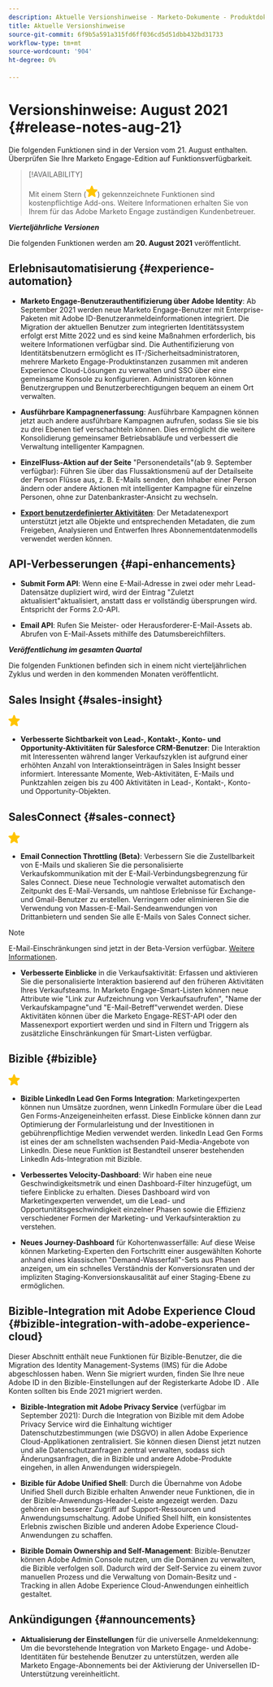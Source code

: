 ```yaml
---
description: Aktuelle Versionshinweise - Marketo-Dokumente - Produktdokumentation
title: Aktuelle Versionshinweise
source-git-commit: 6f9b5a591a315fd6ff036cd5d51dbb432bd31733
workflow-type: tm+mt
source-wordcount: '904'
ht-degree: 0%

---
```


# Versionshinweise: August 2021 {#release-notes-aug-21}

Die folgenden Funktionen sind in der Version vom 21. August enthalten. Überprüfen Sie Ihre Marketo Engage-Edition auf Funktionsverfügbarkeit.

>[!AVAILABILITY]
>
>Mit einem Stern (![](assets/yellow-star.png)) gekennzeichnete Funktionen sind kostenpflichtige Add-ons. Weitere Informationen erhalten Sie von Ihrem für das Adobe Marketo Engage zuständigen Kundenbetreuer.

**_Vierteljährliche Versionen_**

Die folgenden Funktionen werden am **20. August 2021** veröffentlicht.

## Erlebnisautomatisierung {#experience-automation}

* **Marketo Engage-Benutzerauthentifizierung über Adobe Identity**: Ab September 2021 werden neue Marketo Engage-Benutzer mit Enterprise-Paketen mit Adobe ID-Benutzeranmeldeinformationen integriert. Die Migration der aktuellen Benutzer zum integrierten Identitätssystem erfolgt erst Mitte 2022 und es sind keine Maßnahmen erforderlich, bis weitere Informationen verfügbar sind. Die Authentifizierung von Identitätsbenutzern ermöglicht es IT-/Sicherheitsadministratoren, mehrere Marketo Engage-Produktinstanzen zusammen mit anderen Experience Cloud-Lösungen zu verwalten und SSO über eine gemeinsame Konsole zu konfigurieren. Administratoren können Benutzergruppen und Benutzerberechtigungen bequem an einem Ort verwalten.

* **Ausführbare Kampagnenerfassung**: Ausführbare Kampagnen können jetzt auch andere ausführbare Kampagnen aufrufen, sodass Sie sie bis zu drei Ebenen tief verschachteln können. Dies ermöglicht die weitere Konsolidierung gemeinsamer Betriebsabläufe und verbessert die Verwaltung intelligenter Kampagnen.

* **EinzelFluss-Aktion auf der Seite**  &quot;Personendetails&quot;(ab 9. September verfügbar): Führen Sie über das Flussaktionsmenü auf der Detailseite der Person Flüsse aus, z. B. E-Mails senden, den Inhaber einer Person ändern oder andere Aktionen mit intelligenter Kampagne für einzelne Personen, ohne zur Datenbankraster-Ansicht zu wechseln.

* **[Export benutzerdefinierter Aktivitäten](/help/marketo/product-docs/administration/marketo-custom-activities/custom-activity-metadata-export.md)**: Der Metadatenexport unterstützt jetzt alle Objekte und entsprechenden Metadaten, die zum Freigeben, Analysieren und Entwerfen Ihres Abonnementdatenmodells verwendet werden können.

## API-Verbesserungen {#api-enhancements}

* **Submit Form API**: Wenn eine E-Mail-Adresse in zwei oder mehr Lead-Datensätze dupliziert wird, wird der Eintrag &quot;Zuletzt aktualisiert&quot;aktualisiert, anstatt dass er vollständig übersprungen wird. Entspricht der Forms 2.0-API.

* **Email API**: Rufen Sie Meister- oder Herausforderer-E-Mail-Assets ab. Abrufen von E-Mail-Assets mithilfe des Datumsbereichfilters.

**_Veröffentlichung im gesamten Quartal_**

Die folgenden Funktionen befinden sich in einem nicht vierteljährlichen Zyklus und werden in den kommenden Monaten veröffentlicht.

## Sales Insight {#sales-insight}

![(Stern)](assets/yellow-star.png)

* **Verbesserte Sichtbarkeit von Lead-, Kontakt-, Konto- und Opportunity-Aktivitäten für Salesforce CRM-Benutzer**: Die Interaktion mit Interessenten während langer Verkaufszyklen ist aufgrund einer erhöhten Anzahl von Interaktionseinträgen in Sales Insight besser informiert. Interessante Momente, Web-Aktivitäten, E-Mails und Punktzahlen zeigen bis zu 400 Aktivitäten in Lead-, Kontakt-, Konto- und Opportunity-Objekten.

## SalesConnect {#sales-connect}

![(Stern)](assets/yellow-star.png)

* **Email Connection Throttling (Beta)**: Verbessern Sie die Zustellbarkeit von E-Mails und skalieren Sie die personalisierte Verkaufskommunikation mit der E-Mail-Verbindungsbegrenzung für Sales Connect. Diese neue Technologie verwaltet automatisch den Zeitpunkt des E-Mail-Versands, um nahtlose Erlebnisse für Exchange- und Gmail-Benutzer zu erstellen. Verringern oder eliminieren Sie die Verwendung von Massen-E-Mail-Sendeanwendungen von Drittanbietern und senden Sie alle E-Mails von Sales Connect sicher.

>[!NOTE]
>
>E-Mail-Einschränkungen sind jetzt in der Beta-Version verfügbar. [Weitere Informationen](/help/marketo/product-docs/marketo-sales-connect/email/email-delivery/email-connection-throttling.md).

* **Verbesserte Einblicke** in die Verkaufsaktivität: Erfassen und aktivieren Sie die personalisierte Interaktion basierend auf den früheren Aktivitäten Ihres Verkaufsteams. In Marketo Engage-Smart-Listen können neue Attribute wie &quot;Link zur Aufzeichnung von Verkaufsaufrufen&quot;, &quot;Name der Verkaufskampagne&quot;und &quot;E-Mail-Betreff&quot;verwendet werden.  Diese Aktivitäten können über die Marketo Engage-REST-API oder den Massenexport exportiert werden und sind in Filtern und Triggern als zusätzliche Einschränkungen für Smart-Listen verfügbar.

## Bizible {#bizible}

![](assets/yellow-star.png)

* **Bizible LinkedIn Lead Gen Forms Integration**: Marketingexperten können nun Umsätze zuordnen, wenn LinkedIn Formulare über die Lead Gen Forms-Anzeigeneinheiten erfasst. Diese Einblicke können dann zur Optimierung der Formularleistung und der Investitionen in gebührenpflichtige Medien verwendet werden. linkedIn Lead Gen Forms ist eines der am schnellsten wachsenden Paid-Media-Angebote von LinkedIn. Diese neue Funktion ist Bestandteil unserer bestehenden LinkedIn Ads-Integration mit Bizible. 
 
* **Verbessertes Velocity-Dashboard**: Wir haben eine neue Geschwindigkeitsmetrik und einen Dashboard-Filter hinzugefügt, um tiefere Einblicke zu erhalten. Dieses Dashboard wird von Marketingexperten verwendet, um die Lead- und Opportunitätsgeschwindigkeit einzelner Phasen sowie die Effizienz verschiedener Formen der Marketing- und Verkaufsinteraktion zu verstehen.

* **Neues Journey-Dashboard** für Kohortenwasserfälle: Auf diese Weise können Marketing-Experten den Fortschritt einer ausgewählten Kohorte anhand eines klassischen &quot;Demand-Wasserfall&quot;-Sets aus Phasen anzeigen, um ein schnelles Verständnis der Konversionsraten und der impliziten Staging-Konversionskausalität auf einer Staging-Ebene zu ermöglichen.

## Bizible-Integration mit Adobe Experience Cloud {#bizible-integration-with-adobe-experience-cloud}

Dieser Abschnitt enthält neue Funktionen für Bizible-Benutzer, die die Migration des Identity Management-Systems (IMS) für die Adobe abgeschlossen haben. Wenn Sie migriert wurden, finden Sie Ihre neue Adobe ID in den Bizible-Einstellungen auf der Registerkarte Adobe ID . Alle Konten sollten bis Ende 2021 migriert werden.

* **Bizible-Integration mit Adobe Privacy Service**  (verfügbar im September 2021): Durch die Integration von Bizible mit dem Adobe Privacy Service wird die Einhaltung wichtiger Datenschutzbestimmungen (wie DSGVO) in allen Adobe Experience Cloud-Applikationen zentralisiert. Sie können diesen Dienst jetzt nutzen und alle Datenschutzanfragen zentral verwalten, sodass sich Änderungsanfragen, die in Bizible und andere Adobe-Produkte eingehen, in allen Anwendungen widerspiegeln.

* **Bizible für Adobe Unified Shell**: Durch die Übernahme von Adobe Unified Shell durch Bizible erhalten Anwender neue Funktionen, die in der Bizible-Anwendungs-Header-Leiste angezeigt werden. Dazu gehören ein besserer Zugriff auf Support-Ressourcen und Anwendungsumschaltung. Adobe Unified Shell hilft, ein konsistentes Erlebnis zwischen Bizible und anderen Adobe Experience Cloud-Anwendungen zu schaffen.

* **Bizible Domain Ownership and Self-Management**: Bizible-Benutzer können Adobe Admin Console nutzen, um die Domänen zu verwalten, die Bizible verfolgen soll. Dadurch wird der Self-Service zu einem zuvor manuellen Prozess und die Verwaltung von Domain-Besitz und -Tracking in allen Adobe Experience Cloud-Anwendungen einheitlich gestaltet.

## Ankündigungen {#announcements}

* **Aktualisierung der Einstellungen** für die universelle Anmeldekennung: Um die bevorstehende Integration von Marketo Engage- und Adobe-Identitäten für bestehende Benutzer zu unterstützen, werden alle Marketo Engage-Abonnements bei der Aktivierung der Universellen ID-Unterstützung vereinheitlicht.
